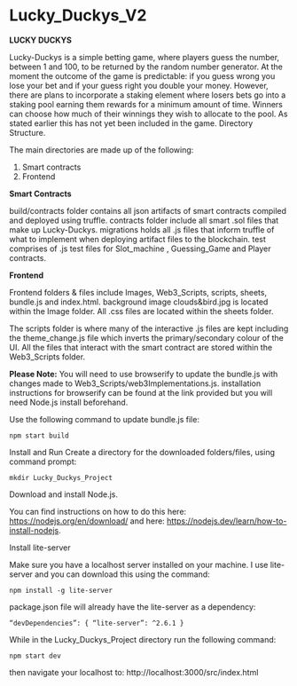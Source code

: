 # Lucky_Duckys_V2

**LUCKY DUCKYS**

Lucky-Duckys is a simple betting game, where players guess the number, between 1 and 100, to be returned by the random number generator. 
At the moment the outcome of the game is predictable: if you guess wrong you lose your bet and if your guess right you double your money. 
However, there are plans to incorporate a staking element where losers bets go into a staking pool earning them rewards for a minimum amount of time. Winners can choose how much of their winnings they wish to allocate to the pool. As stated earlier this has not yet been included in the game.
Directory Structure.

The main directories are made up of the following:

  1.	Smart contracts 
  2.	Frontend
  
**Smart Contracts**

build/contracts folder contains all json artifacts of smart contracts compiled and deployed using truffle.
contracts folder include all smart .sol files that make up Lucky-Duckys.
migrations holds all .js files that inform truffle of what to implement when deploying artifact files to the blockchain.
test comprises of .js test files for Slot_machine , Guessing_Game and Player contracts.

**Frontend**

Frontend folders & files include Images, Web3_Scripts, scripts, sheets, bundle.js and index.html. 
background image clouds&bird.jpg is located within the Image folder. 
All .css files are located within the sheets folder. 

The scripts folder is where many of the interactive .js files are kept including the theme_change.js file which inverts the primary/secondary colour of the UI. 
All the files that interact with the smart contract are stored within the Web3_Scripts folder.

**Please Note:**
You will need to use browserify to update the bundle.js with changes made to Web3_Scripts/web3Implementations.js. installation instructions for browserify can be found at the link provided but you will need Node.js install beforehand.

Use the following command to update bundle.js file:

	npm start build

Install and Run
Create a directory for the downloaded folders/files, using command prompt:

  `mkdir Lucky_Duckys_Project`

Download and install Node.js. 

You can find instructions on how to do this here: https://nodejs.org/en/download/ and here: https://nodejs.dev/learn/how-to-install-nodejs.

Install lite-server

Make sure you have a localhost server installed on your machine. I use lite-server and you can download this using the command:

`npm install -g lite-server`


package.json file will already have the lite-server as a dependency:


`“devDependencies”: {
     	    “lite-server”: ^2.6.1
}`


While in the Lucky_Duckys_Project directory run the following command:

	npm start dev

then navigate your localhost to: http://localhost:3000/src/index.html


